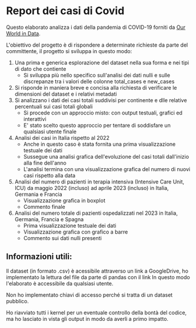 # Report dei casi di Covid

Questo elaborato analizza i dati della pandemia di COVID-19 forniti da [Our World in Data](https://github.com/owid/covid-19-data). 

L'obiettivo del progetto è di rispondere a determinate richieste da parte del committente, il progetto si sviluppa in questo modo:
1. Una prima e generica esplorazione del dataset nella sua forma e nei tipi di dato che contiente
   - Si sviluppa più nello specifico sull'analisi dei dati nulli e sulle discrepanze tra i valori delle colonne total_cases e new_cases
2. Si risponde in maniera breve e concisa alla richiesta di verificare le dimensioni del dataset e i relativi metadati
3. Si analizzano i dati dei casi totali suddivisi per continente e dlle relative percentuali sui casi totali globali
   - Si procede con un approccio misto: con output testuali, grafici ed interattivi
   - E' stato scelto questo approccio per tentare di soddisfare un qualsiasi utente finale
4. Analisi dei casi in Italia rispetto al 2022
   - Anche in questo caso è stata fornita una prima visualizzazione testuale dei dati
   - Sussegue una analisi grafica dell'evoluzione del casi totali dall'inizio alla fine dell'anno
   - L'analisi termina con una visualizzazione grafica del numero di nuovi casi rispetto alla data
5. Analisi del numero di pazienti in terapia intensiva (Intensive Care Unit, ICU) da maggio 2022 (incluso) ad aprile 2023 (incluso) in Italia, Germania e Francia
   - Visualizzazione grafica in boxplot
   - Commento finale
6. Analisi del numero totale di pazienti ospedalizzati nel 2023 in Italia, Germania, Francia e Spagna
   - Prima visualizzazione testuale dei dati
   - Visualizzazione grafica con grafico a barre
   - Commento sui dati nulli presenti

## Informazioni utili:
Il dataset (in formato .csv) è acessibile attraverso un link a GoogleDrive, ho implementato la lettura del file da parte di pandas con il link
In questo modo l'elaborato è accessibile da qualsiasi utente.

Non ho implementato chiavi di accesso perché si tratta di un dataset pubblico.

Ho riavviato tutti i kernel per un eventuale controllo della bontà del codice, ma ho lasciato in vista gli output in modo da averli a primo impatto.
